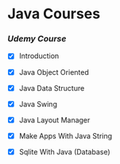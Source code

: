 # Java Courses
### _Udemy Course_ 
- [x] Introduction
- [x] Java Object Oriented
- [x] Java Data Structure
- [x] Java Swing
- [x] Java Layout Manager
- [x] Make Apps With Java String
- [x] Sqlite With Java (Database)

